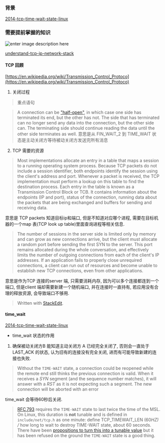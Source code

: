 ### 背景

[2014-tcp-time-wait-state-linux](https://vincent.bernat.ch/en/blog/2014-tcp-time-wait-state-linux)
### 需要提前掌握的知识
![enter image description here](https://drive.google.com/uc?id=1Uqsp8zQ1CHq2bwsThdbCDFo38K_23koR)

[understand-tcp-ip-network-stack](https://cizixs.com/2017/07/27/understand-tcp-ip-network-stack/)
#### TCP 回顾
[https://en.wikipedia.org/wiki/Transmission_Control_Protoco](https://en.wikipedia.org/wiki/Transmission_Control_Protoco)
1. 关闭过程
> 重点语句

> A connection can be ["half-open"](https://en.wikipedia.org/wiki/TCP_half-open "TCP half-open"), in which case one side has terminated its end, but the other has not. The side that has terminated can no longer send any data into the connection, but the other side can. The terminating side should continue reading the data until the other side terminates as well.
意思是从 FIN_WAIT_2 到 TIME_WAIT 状态是主动关闭方等待被动关闭方发送完所有消息



2. TCP 需要的资源

> Most implementations allocate an entry in a table that maps a session to a running operating system process. Because TCP packets do not include a session identifier, both endpoints identify the session using the client's address and port. Whenever a packet is received, the TCP implementation must perform a lookup on this table to find the destination process. Each entry in the table is known as a Transmission Control Block or TCB. It contains information about the endpoints (IP and port), status of the connection, running data about the packets that are being exchanged and buffers for sending and receiving data.

意思是 TCP packets 知道目标ip和端口, 但是不知道对应哪个进程, 需要在目标机器的一个map 表(TCP look up table)里面查询进程等相关信息.


> The number of sessions in the server side is limited only by memory and can grow as new connections arrive, but the client must allocate a random port before sending the first SYN to the server. This port remains allocated during the whole conversation, and effectively limits the number of outgoing connections from each of the client's IP addresses. If an application fails to properly close unrequired connections, a client can run out of resources and become unable to establish new TCP connections, even from other applications.

意思是作为TCP 连接的server 端, 只需要消耗内存, 因为可以多个连接都连到一个端口, 但是client 端却需要新建一个随机端口, 并在连接时一直持有, 若应用没有合理的释放资源, 会导致端口不够用.
> Written with [StackEdit](https://stackedit.io/).

#### time_wait
[2014-tcp-time-wait-state-linux](https://vincent.bernat.ch/en/blog/2014-tcp-time-wait-state-linux)

* time_wait 状态的作用
1. 确保被动关闭方B 能知道主动关闭方 A 已经完全关闭了, 否则会一直处于LAST_ACK 的状态, 认为旧有的连接没有完全关闭, 进而有可能导致新建的连接也失败.
> Without the `TIME-WAIT` state, a connection could be reopened while the remote end still thinks the previous connection is valid. When it receives a _SYN_ segment (and the sequence number matches), it will answer with a _RST_ as it is not expecting such a segment. The new connection will be aborted with an error

time_wait 会等待60秒后关闭.
> [RFC 793](https://tools.ietf.org/html/rfc793 "RFC 793: Transmission Control Protocol")  requires the  `TIME-WAIT`  state to last twice the time of the  MSL. On Linux, this duration is  **not**  tunable and is defined in  `include/net/tcp.h`  as one minute:
define TCP_TIMEWAIT_LEN (60*HZ) /* how long to wait to destroy TIME-WAIT
  state, about 60 seconds. There have been  [propositions to turn this into a tunable value](http://web.archive.org/web/2014/http://comments.gmane.org/gmane.linux.network/244411 "[RFC PATCH net-next] tcp: introduce tcp_tw_interval to specifiy the time of TIME-WAIT")  but it has been refused on the ground the  `TIME-WAIT`  state is a good thing.

<!--stackedit_data:
eyJoaXN0b3J5IjpbLTY2NDA1Nzk0MSwtMTAxNjA1MzI5MCwyMD
I3MzgxMzgzLDE3ODkyNjAxNzIsLTE3MDYyMDc5NTIsNTA4NTky
MzYyLC00NTA3Nzc1NjEsLTc3ODUzNTExMywxMTk0OTAxMTg3LD
E4ODk3OTA3NTgsLTE1MTQ3NDQzOTFdfQ==
-->
